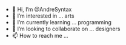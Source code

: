 - 👋 Hi, I’m @AndreSyntax
- 👀 I’m interested in ... arts
- 🌱 I’m currently learning ... programming
- 💞️ I’m looking to collaborate on ... designers
- 📫 How to reach me ... 

<!---
AndreSyntax/AndreSyntax is a ✨ special ✨ repository because its `README.md` (this file) appears on your GitHub profile.
You can click the Preview link to take a look at your changes.
--->
